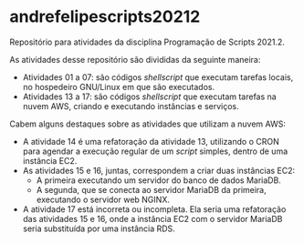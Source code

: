 # andrefelipescripts20212
Repositório para atividades da disciplina Programação de Scripts 2021.2.

As atividades desse repositório são divididas da seguinte maneira:
- Atividades 01 a 07: são códigos *shellscript* que executam tarefas locais, no hospedeiro GNU/Linux em que são executados.
- Atividades 13 a 17: são códigos *shellscript* que executam tarefas na nuvem AWS, criando e executando instâncias e serviços.

Cabem alguns destaques sobre as atividades que utilizam a nuvem AWS:
- A atividade 14 é uma refatoração da atividade 13, utilizando o CRON para
agendar a execução regular de um *script* simples, dentro de uma instância EC2.
- As atividades 15 e 16, juntas, correspondem a criar duas instâncias EC2:
    - A primeira executando um servidor do banco de dados MariaDB.
    - A segunda, que se conecta ao servidor MariaDB da primeira, executando o servidor web NGINX.
- A atividade 17 está incorreta ou incompleta. Ela seria uma refatoração das atividades 15 e 16,
onde a instância EC2 com o servidor MariaDB seria substituída por uma instância RDS.
